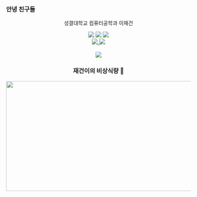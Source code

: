 ### 안녕 친구들

<div align="center">
   <p> 성결대학교 컴퓨터공학과 이재건 </p>
   <p> </p>
   <img src="https://img.shields.io/badge/Python-3776AB?style=for-the-badge&logo=Python&logoColor=white">
   <img src="https://img.shields.io/badge/React-61DAFB?style=for-the-badge&logo=React&logoColor=white">
   <img src="https://img.shields.io/badge/HTML5-E95420?style=for-the-badge&logo=HTML5&logoColor=white">
   <br/>
   <a href="https://www.instagram.com/j_gun2/"><img src="https://img.shields.io/badge/Instagram-E4405F?&style=for-the-badge&logo=Instagram&logoColor=white"> </a>
   <a href="https://www.youtube.com/"><img src="https://img.shields.io/badge/Youtube-FF0000?&style=for-the-badge&logo=Youtube&logoColor=white"></a>
   
</div>
<br/>
<div align="center">
   <img src="http://mazassumnida.wtf/api/v2/generate_badge?boj=79gun79" />
</div>
<div align="center">
   <h3> 재건이의 비상식량 🥩 </h3>
   <a href="https://github.com/devxb/gitanimals">
   <img
     src="https://render.gitanimals.org/farms/79gun79"
     width="600"
     height="300"
   />
</a>
</div>
